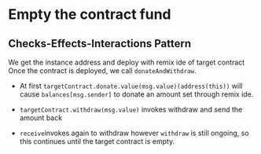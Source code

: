 # Empty the contract fund
## Checks-Effects-Interactions Pattern

We get the instance address and deploy with remix ide of target contract
Once the contract is deployed, we call `donateAndWithdraw`.

- At first `targetContract.donate.value(msg.value)(address(this))` will cause `balances[msg.sender]` to donate an amount set through remix ide.

- `targetContract.withdraw(msg.value)` invokes withdraw and send the amount back

- `receive`invokes again to withdraw however `withdraw` is still ongoing, so this continues until the target contract is empty.

